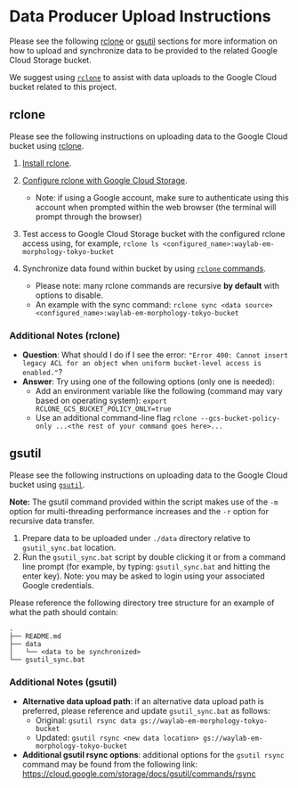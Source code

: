 # Data Producer Upload Instructions

Please see the following [rclone](#rclone) or [gsutil](#gsutil) sections for more information on how to upload and synchronize data to be provided to the related Google Cloud Storage bucket.

We suggest using [`rclone`](https://rclone.org) to assist with data uploads to the Google Cloud bucket related to this project.

## rclone

Please see the following instructions on uploading data to the Google Cloud bucket using [rclone](https://rclone.org/).

1. [Install rclone](https://rclone.org/install/).

1. [Configure rclone with Google Cloud Storage](https://rclone.org/googlecloudstorage/).

   - Note: if using a Google account, make sure to authenticate using this account when prompted within the web browser (the terminal will prompt through the browser)

1. Test access to Google Cloud Storage bucket with the configured rclone access using, for example, `rclone ls <configured_name>:waylab-em-morphology-tokyo-bucket`

1. Synchronize data found within bucket by using [`rclone` commands](https://rclone.org/commands/).

   - Please note: many rclone commands are recursive __by default__ with options to disable.
   - An example with the sync command: `rclone sync <data source>  <configured_name>:waylab-em-morphology-tokyo-bucket`

### Additional Notes (rclone)

- __Question__: What should I do if I see the error: `"Error 400: Cannot insert legacy ACL for an object when uniform bucket-level access is enabled."`?
- __Answer__: Try using one of the following options (only one is needed):
  - Add an environment variable like the following (command may vary based on operating system): `export RCLONE_GCS_BUCKET_POLICY_ONLY=true`
  - Use an additional command-line flag `rclone --gcs-bucket-policy-only ...<the rest of your command goes here>...`

## gsutil

Please see the following instructions on uploading data to the Google Cloud bucket using [`gsutil`](https://cloud.google.com/storage/docs/gsutil).

__Note:__ The gsutil command provided within the script makes use of the `-m` option for multi-threading performance increases and the `-r` option for recursive data transfer.

1. Prepare data to be uploaded under `./data` directory relative to `gsutil_sync.bat` location.
1. Run the `gsutil_sync.bat` script by double clicking it or from a command line prompt (for example, by typing: `gsutil_sync.bat` and hitting the enter key). Note: you may be asked to login using your associated Google credentials.

Please reference the following directory tree structure for an example of what the path should contain:

```shell
.
├── README.md
├── data
│   └── <data to be synchronized>
└── gsutil_sync.bat
```

### Additional Notes (gsutil)

- __Alternative data upload path__: if an alternative data upload path is preferred, please reference and update `gsutil_sync.bat` as follows:
  - Original: `gsutil rsync data gs://waylab-em-morphology-tokyo-bucket`
  - Updated: `gsutil rsync <new data location> gs://waylab-em-morphology-tokyo-bucket`
- __Additional gsutil rsync options__: additional options for the `gsutil rsync` command may be found from the following link: <https://cloud.google.com/storage/docs/gsutil/commands/rsync>
